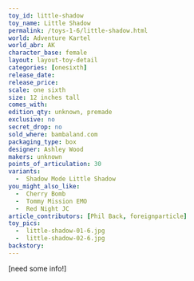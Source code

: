 ```yaml
---
toy_id: little-shadow
toy_name: Little Shadow
permalink: /toys-1-6/little-shadow.html
world: Adventure Kartel
world_abr: AK
character_base: female
layout: layout-toy-detail
categories: [onesixth]
release_date: 
release_price: 
scale: one sixth
size: 12 inches tall
comes_with: 
edition_qty: unknown, premade
exclusive: no
secret_drop: no
sold_where: bambaland.com
packaging_type: box
designer: Ashley Wood
makers: unknown
points_of_articulation: 30
variants: 
  -  Shadow Mode Little Shadow
you_might_also_like:
  -  Cherry Bomb
  -  Tommy Mission EMO
  -  Red Night JC  
article_contributors: [Phil Back, foreignparticle]
toy_pics: 
  -  little-shadow-01-6.jpg
  -  little-shadow-02-6.jpg
backstory:
---
```

[need some info!]